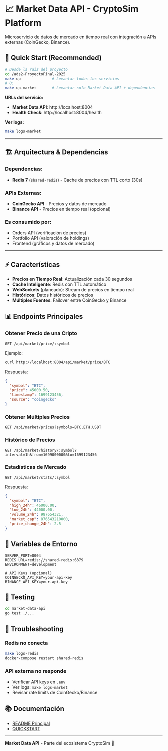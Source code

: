 # 📈 Market Data API - CryptoSim Platform

Microservicio de datos de mercado en tiempo real con integración a APIs externas (CoinGecko, Binance).

## 🚀 Quick Start (Recommended)

```bash
# Desde la raíz del proyecto
cd /ads2-ProyectoFinal-2025
make up              # Levantar todos los servicios
# O:
make up-market       # Levantar solo Market Data API + dependencias
```

**URLs del servicio:**
- **Market Data API**: http://localhost:8004
- **Health Check**: http://localhost:8004/health

**Ver logs:**
```bash
make logs-market
```

---

## 🏗️ Arquitectura & Dependencias

### Dependencias:
- **Redis 7** (`shared-redis`) - Cache de precios con TTL corto (30s)

### APIs Externas:
- **CoinGecko API** - Precios y datos de mercado
- **Binance API** - Precios en tiempo real (opcional)

### Es consumido por:
- Orders API (verificación de precios)
- Portfolio API (valoración de holdings)
- Frontend (gráficos y datos de mercado)

---

## ⚡ Características

- **Precios en Tiempo Real**: Actualización cada 30 segundos
- **Cache Inteligente**: Redis con TTL automático
- **WebSockets** (planeado): Stream de precios en tiempo real
- **Históricos**: Datos históricos de precios
- **Múltiples Fuentes**: Failover entre CoinGecko y Binance

## 📊 Endpoints Principales

### Obtener Precio de una Cripto
```http
GET /api/market/price/:symbol
```

Ejemplo:
```bash
curl http://localhost:8004/api/market/price/BTC
```

Respuesta:
```json
{
  "symbol": "BTC",
  "price": 45000.50,
  "timestamp": 1699123456,
  "source": "coingecko"
}
```

### Obtener Múltiples Precios
```http
GET /api/market/prices?symbols=BTC,ETH,USDT
```

### Histórico de Precios
```http
GET /api/market/history/:symbol?interval=1h&from=1699000000&to=1699123456
```

### Estadísticas de Mercado
```http
GET /api/market/stats/:symbol
```

Respuesta:
```json
{
  "symbol": "BTC",
  "high_24h": 46000.00,
  "low_24h": 44000.00,
  "volume_24h": 987654321,
  "market_cap": 876543210000,
  "price_change_24h": 2.5
}
```

## 🔧 Variables de Entorno

```env
SERVER_PORT=8004
REDIS_URL=redis://shared-redis:6379
ENVIRONMENT=development

# API Keys (opcional)
COINGECKO_API_KEY=your-api-key
BINANCE_API_KEY=your-api-key
```

## 🧪 Testing

```bash
cd market-data-api
go test ./...
```

## 🐛 Troubleshooting

### Redis no conecta
```bash
make logs-redis
docker-compose restart shared-redis
```

### API externa no responde
- Verificar API keys en `.env`
- Ver logs: `make logs-market`
- Revisar rate limits de CoinGecko/Binance

## 📚 Documentación

- [README Principal](../README.md)
- [QUICKSTART](../QUICKSTART.md)

---

**Market Data API** - Parte del ecosistema CryptoSim 🚀

